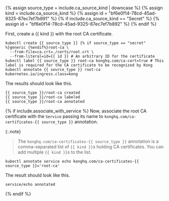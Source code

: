 {% assign source_type = include.ca_source_kind | downcase %}
{% assign kind = include.ca_source_kind %}
{% assign id = "bf6e0f14-78cd-45ad-9325-87ec7ef7b891" %}
{% if include.ca_source_kind == "Secret" %}
{% assign id = "bf6e0f14-78cd-45ad-9325-87ec7ef7b892" %}
{% endif %}

First, create a {{ kind }} with the root CA certificate.

```shell
kubectl create {{ source_type }} {% if source_type == "secret" %}generic {%endif%}root-ca \
  --from-file=ca.crt=./certs/root.crt \
  --from-literal=id={{ id }} # An arbitrary ID for the certificate
kubectl label {{ source_type }} root-ca konghq.com/ca-cert=true # This label is required for the CA certificate to be recognized by Kong
kubectl annotate {{ source_type }} root-ca kubernetes.io/ingress.class=kong
```

The results should look like this.

```text
{{ source_type }}/root-ca created
{{ source_type }}/root-ca labeled
{{ source_type }}/root-ca annotated
```

{% if include.associate_with_service %}
Now, associate the root CA certificate with the `Service` passing its name to `konghq.com/ca-certificates-{{ source_type }}` annotation.

{:.note}
> The `konghq.com/ca-certificates-{{ source_type }}` annotation is a comma-separated list of `{{ kind }}`s holding CA certificates.
> You can add multiple `{{ kind }}`s to the list.

```shell
kubectl annotate service echo konghq.com/ca-certificates-{{ source_type }}='root-ca'
```

The result should look like this.

```text
service/echo annotated
```
{% endif %}
